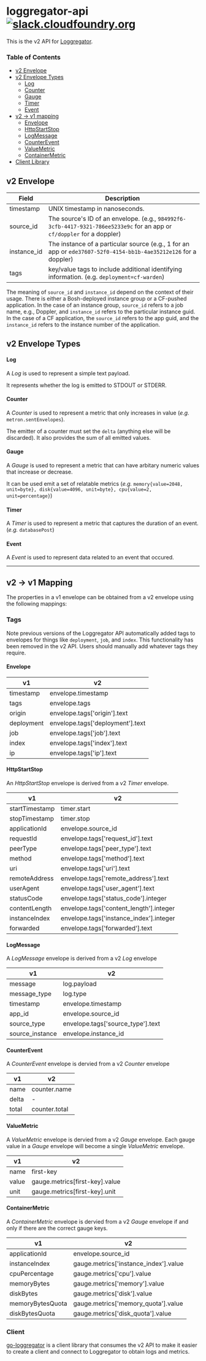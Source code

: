 # loggregator-api [![slack.cloudfoundry.org][slack-badge]][loggregator-slack]

This is the v2 API for [Loggregator][loggregator].

### Table of Contents

* [v2 Envelope](#v2-envelope)
* [v2 Envelope Types](#v2-envelope-types)
  * [Log](#log)
  * [Counter](#counter)
  * [Gauge](#gauge)
  * [Timer](#timer)
  * [Event](#event)
* [v2 -> v1 mapping](#v2---v1-mapping)
  * [Envelope](#envelope)
  * [HttpStartStop](#httpstartstop)
  * [LogMessage](#logmessage)
  * [CounterEvent](#counterevent)
  * [ValueMetric](#valuemetric)
  * [ContainerMetric](#containermetric)
* [Client Library](#client)

## v2 Envelope

| Field       | Description                                                                                                                     |
|-------------|---------------------------------------------------------------------------------------------------------------------------------|
| timestamp   | UNIX timestamp in nanoseconds.                                                                                                  |
| source_id   | The source's ID of an envelope. (e.g., `984992f6-3cfb-4417-9321-786ee5233e9c` for an app or `cf/doppler` for a doppler)         |
| instance_id | The instance of a particular source (e.g., 1 for an app or `ede37607-52f0-4154-bb1b-4ae35212e126` for a doppler)                |
| tags        | key/value tags to include additional identifying information. (e.g. `deployment=cf-warden`)                                     |


The meaning of `source_id` and `instance_id` depend on the context of their
usage. There is either a Bosh-deployed instance group or a CF-pushed
application. In the case of an instance group, `source_id` refers to a job
name, e.g., Doppler, and `instance_id` refers to the particular instance
guid. In the case of a CF application, the `source_id` refers to the app guid,
and the `instance_id` refers to the instance number of the application.


## v2 Envelope Types

#### Log

A *Log* is used to represent a simple text payload.

It represents whether the log is emitted to STDOUT or STDERR.

#### Counter

A *Counter* is used to represent a metric that only increases in value (*e.g.* `metron.sentEnvelopes`).

The emitter of a counter must set the `delta` (anything else will be discarded). It also provides the sum of all emitted values.

#### Gauge

A *Gauge* is used to represent a metric that can have arbitary numeric values that increase or decrease.

It can be used emit a set of relatable metrics (*e.g.* `memory{value=2048, unit=byte}, disk{value=4096, unit=byte}, cpu{value=2, unit=percentage}`)

#### Timer

A *Timer* is used to represent a metric that captures the duration of an event. (*e.g.* `databasePost`)

#### Event

A *Event* is used to represent data related to an event that occured.

----

## v2 -> v1 Mapping

The properties in a v1 envelope can be obtained from a v2 envelope using the following mappings:

### Tags

Note previous versions of the Loggregator API automatically added tags to
envelopes for things like `deployment`, `job`, and `index`. This functionality
has been removed in the v2 API. Users should manually add whatever tags they
require.

#### Envelope

| v1         | v2                               |
|------------|----------------------------------|
| timestamp  | envelope.timestamp               |
| tags       | envelope.tags                    |
| origin     | envelope.tags['origin'].text     |
| deployment | envelope.tags['deployment'].text |
| job        | envelope.tags['job'].text        |
| index      | envelope.tags['index'].text      |
| ip         | envelope.tags['ip'].text         |


#### HttpStartStop

An *HttpStartStop* envelope is derived from a v2 *Timer* envelope.

| v1             | v2                                      |
|----------------|-----------------------------------------|
| startTimestamp | timer.start                             |
| stopTimestamp  | timer.stop                              |
| applicationId  | envelope.source_id                      |
| requestId      | envelope.tags['request_id'].text        |
| peerType       | envelope.tags['peer_type'].text         |
| method         | envelope.tags['method'].text            |
| uri            | envelope.tags['uri'].text               |
| remoteAddress  | envelope.tags['remote_address'].text    |
| userAgent      | envelope.tags['user_agent'].text        |
| statusCode     | envelope.tags['status_code'].integer    |
| contentLength  | envelope.tags['content_length'].integer |
| instanceIndex  | envelope.tags['instance_index'].integer |
| forwarded      | envelope.tags['forwarded'].text         |

#### LogMessage

A *LogMessage* envelope is derived from a v2 *Log* envelope

| v1              | v2                                    |
|-----------------|---------------------------------------|
| message         | log.payload                           |
| message_type    | log.type                              |
| timestamp       | envelope.timestamp                    |
| app_id          | envelope.source_id                    |
| source_type     | envelope.tags['source_type'].text     |
| source_instance | envelope.instance_id                  |

#### CounterEvent

A *CounterEvent* envelope is dervied from a v2 *Counter* envelope

| v1    | v2            |
|-------|---------------|
| name  | counter.name  |
| delta | -             |
| total | counter.total |

#### ValueMetric

A *ValueMetric* envelope is dervied from a v2 *Gauge* envelope. Each gauge
value in a *Gauge* envelope will become a single *ValueMetric* envelope.

| v1    | v2                             |
|-------|--------------------------------|
| name  | first-key                      |
| value | gauge.metrics[first-key].value |
| unit  | gauge.metrics[first-key].unit  |

#### ContainerMetric

A *ContainerMetric* envelope is dervied from a v2 *Gauge* envelope if and only if there are the correct gauge keys.

| v1               | v2                                    |
|------------------|---------------------------------------|
| applicationId    | envelope.source_id                    |
| instanceIndex    | gauge.metrics['instance_index'].value |
| cpuPercentage    | gauge.metrics['cpu'].value            |
| memoryBytes      | gauge.metrics['memory'].value         |
| diskBytes        | gauge.metrics['disk'].value           |
| memoryBytesQuota | gauge.metrics['memory_quota'].value   |
| diskBytesQuota   | gauge.metrics['disk_quota'].value     |

### Client

[go-loggregator][client-library] is a client library that consumes the v2 API
to make it easier to create a client and connect to Loggregator to obtain logs
and metrics.


[slack-badge]:        https://slack.cloudfoundry.org/badge.svg
[loggregator-slack]:  https://cloudfoundry.slack.com/archives/loggregator
[loggregator]:        https://github.com/cloudfoundry/loggregator
[client-library]:     https://code.cloudfoundry.org/go-loggregator


